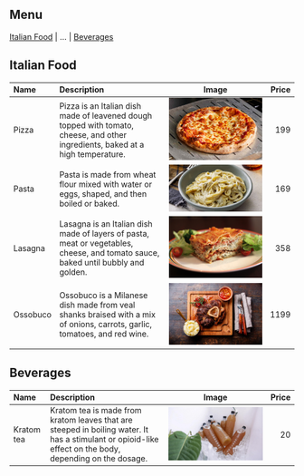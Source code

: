 ## Menu
[Italian Food](#italian-food) | ... | [Beverages](#beverages)


## Italian Food


| Name     | Description                                                                                                                      | Image                         | Price |
|:---------|:---------------------------------------------------------------------------------------------------------------------------------|-------------------------------|------:|
| Pizza    | Pizza is an Italian dish made of leavened dough topped with tomato, cheese, and other ingredients, baked at a high temperature.  | ![food1](images/pizza.jpg)    |   199 | 
| Pasta    | Pasta is made from wheat flour mixed with water or eggs, shaped, and then boiled or baked.                                       | ![food2](images/pasta.jpg)    |   169 |
| Lasagna  | Lasagna is an Italian dish made of layers of pasta, meat or vegetables, cheese, and tomato sauce, baked until bubbly and golden. | ![food3](images/lasagna.jpg)  |   358 |
| Ossobuco | Ossobuco is a Milanese dish made from veal shanks braised with a mix of onions, carrots, garlic, tomatoes, and red wine.         | ![food4](images/ossobuco.jpg) |  1199 |


## Beverages
| Name       | Description                                                                                                                                             | Image                     | Price |
|:-----------|:--------------------------------------------------------------------------------------------------------------------------------------------------------|---------------------------|------:|
| Kratom tea | Kratom tea is made from kratom leaves that are steeped in boiling water. It has a stimulant or opioid-like effect on the body, depending on the dosage. | ![bev1](images/tommy.jpg) |    20 | 
